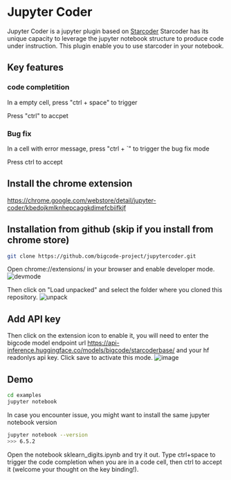 # Jupyter Coder
Jupyter Coder is a jupyter plugin based on [Starcoder](https://github.com/bigcode-project/starcoder)
Starcoder has its unique capacity to leverage the jupyter notebook structure to produce code under instruction. This plugin enable you to use starcoder in your notebook.

## Key features
### code completition
In a empty cell, press "ctrl + space" to trigger 

Press "ctrl" to accpet

### Bug fix
In a cell with error message, press "ctrl + `" to trigger the bug fix mode

Press ctrl to accept

## Install the chrome extension
https://chrome.google.com/webstore/detail/jupyter-coder/kbedojkmlknhepcaggkdimefcbiifkjf

## Installation from github (skip if you install from chrome store)
```bash
git clone https://github.com/bigcode-project/jupytercoder.git
```

Open chrome://extensions/ in your browser and enable developer mode.
![devmode](https://user-images.githubusercontent.com/6381544/236060575-1fbb4024-165d-491f-8ae6-450c50b7a66d.png)

Then click on "Load unpacked" and select the folder where you cloned this repository.
![unpack](https://user-images.githubusercontent.com/6381544/236060695-c432a612-bfeb-4708-909a-f1bb8a64f732.png)

## Add API key
Then click on the extension icon to enable it, you will need to enter the bigcode model endpoint url https://api-inference.huggingface.co/models/bigcode/starcoderbase/ and your hf readonlys api key. Click save to activate this mode.
![image](https://user-images.githubusercontent.com/6381544/236060887-5c7fd3b1-d5f7-4b86-8282-8925ed867825.png)

## Demo
```bash
cd examples
jupyter notebook
```

In case you encounter issue, you might want to install the same jupyter notebook version
```bash
jupyter notebook --version
>>> 6.5.2
```

Open the notebook sklearn_digits.ipynb and try it out.
Type ctrl+space to trigger the code completion when you are in a code cell, then ctrl to accept it (welcome your thought on the key binding!).
